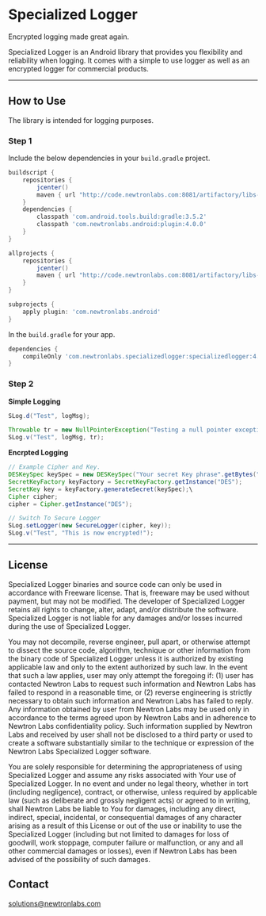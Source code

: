 # Specialized Logger

Encrypted logging made great again.

Specialized Logger is an Android library that provides you flexibility and reliability when logging. It comes with a simple to use logger as well as an encrypted logger for commercial products.

---

## How to Use 

The library is intended for logging purposes. 

### Step 1

Include the below dependencies in your `build.gradle` project.

```gradle
buildscript {
    repositories {
        jcenter()
        maven { url "http://code.newtronlabs.com:8081/artifactory/libs-release-local" }
    }
    dependencies {
        classpath 'com.android.tools.build:gradle:3.5.2'
        classpath 'com.newtronlabs.android:plugin:4.0.0'
    }
}

allprojects {
    repositories {
        jcenter()
        maven { url "http://code.newtronlabs.com:8081/artifactory/libs-release-local" }
    }
}

subprojects {
    apply plugin: 'com.newtronlabs.android'
}
```

In the `build.gradle` for your app.

```gradle
dependencies {
    compileOnly 'com.newtronlabs.specializedlogger:specializedlogger:4.0.0'
}
```

### Step 2

**Simple Logging**

```java
SLog.d("Test", logMsg);

Throwable tr = new NullPointerException("Testing a null pointer exception!");
SLog.v("Test", logMsg, tr);
```

**Encrpted Logging**

```java
// Example Cipher and Key.
DESKeySpec keySpec = new DESKeySpec("Your secret Key phrase".getBytes("UTF8"));
SecretKeyFactory keyFactory = SecretKeyFactory.getInstance("DES");
SecretKey key = keyFactory.generateSecret(keySpec);\
Cipher cipher;
cipher = Cipher.getInstance("DES");

// Switch To Secure Logger
SLog.setLogger(new SecureLogger(cipher, key));
SLog.v("Test", "This is now encrypted!");
```

---

## License

Specialized Logger binaries and source code can only be used in accordance with Freeware license. That is, freeware may be used without payment, but may not be modified. The developer of Specialized Logger retains all rights to change, alter, adapt, and/or distribute the software. Specialized Logger is not liable for any damages and/or losses incurred during the use of Specialized Logger.

You may not decompile, reverse engineer, pull apart, or otherwise attempt to dissect the source code, algorithm, technique or other information from the binary code of Specialized Logger unless it is authorized by existing applicable law and only to the extent authorized by such law. In the event that such a law applies, user may only attempt the foregoing if: (1) user has contacted Newtron Labs to request such information and Newtron Labs has failed to respond in a reasonable time, or (2) reverse engineering is strictly necessary to obtain such information and Newtron Labs has failed to reply. Any information obtained by user from Newtron Labs may be used only in accordance to the terms agreed upon by Newtron Labs and in adherence to Newtron Labs confidentiality policy. Such information supplied by Newtron Labs and received by user shall not be disclosed to a third party or used to create a software substantially similar to the technique or expression of the Newtron Labs Specialized Logger software.

You are solely responsible for determining the appropriateness of using Specialized Logger and assume any risks associated with Your use of Specialized Logger. In no event and under no legal theory, whether in tort (including negligence), contract, or otherwise, unless required by applicable law (such as deliberate and grossly negligent acts) or agreed to in writing, shall Newtron Labs be liable to You for damages, including any direct, indirect, special, incidental, or consequential damages of any character arising as a result of this License or out of the use or inability to use the Specialized Logger (including but not limited to damages for loss of goodwill, work stoppage, computer failure or malfunction, or any and all other commercial damages or losses), even if Newtron Labs has been advised of the possibility of such damages. 

## Contact

solutions@newtronlabs.com
